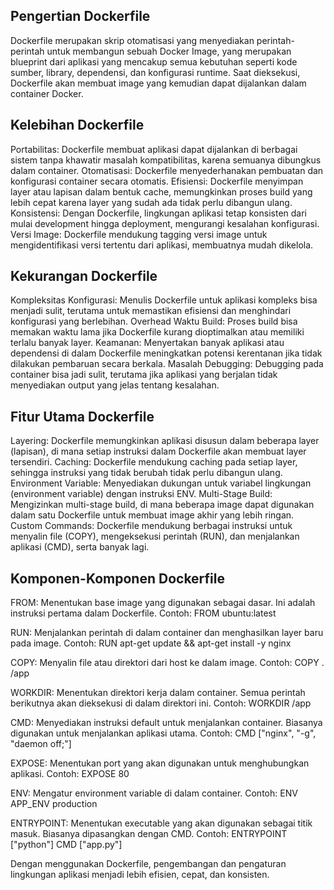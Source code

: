 ## Pengertian Dockerfile
Dockerfile merupakan skrip otomatisasi yang menyediakan perintah-perintah untuk membangun sebuah Docker Image, yang merupakan blueprint dari aplikasi yang mencakup semua kebutuhan seperti kode sumber, library, dependensi, dan konfigurasi runtime. Saat dieksekusi, Dockerfile akan membuat image yang kemudian dapat dijalankan dalam container Docker.

## Kelebihan Dockerfile
Portabilitas: Dockerfile membuat aplikasi dapat dijalankan di berbagai sistem tanpa khawatir masalah kompatibilitas, karena semuanya dibungkus dalam container.
Otomatisasi: Dockerfile menyederhanakan pembuatan dan konfigurasi container secara otomatis.
Efisiensi: Dockerfile menyimpan layer atau lapisan dalam bentuk cache, memungkinkan proses build yang lebih cepat karena layer yang sudah ada tidak perlu dibangun ulang.
Konsistensi: Dengan Dockerfile, lingkungan aplikasi tetap konsisten dari mulai development hingga deployment, mengurangi kesalahan konfigurasi.
Versi Image: Dockerfile mendukung tagging versi image untuk mengidentifikasi versi tertentu dari aplikasi, membuatnya mudah dikelola.

## Kekurangan Dockerfile
Kompleksitas Konfigurasi: Menulis Dockerfile untuk aplikasi kompleks bisa menjadi sulit, terutama untuk memastikan efisiensi dan menghindari konfigurasi yang berlebihan.
Overhead Waktu Build: Proses build bisa memakan waktu lama jika Dockerfile kurang dioptimalkan atau memiliki terlalu banyak layer.
Keamanan: Menyertakan banyak aplikasi atau dependensi di dalam Dockerfile meningkatkan potensi kerentanan jika tidak dilakukan pembaruan secara berkala.
Masalah Debugging: Debugging pada container bisa jadi sulit, terutama jika aplikasi yang berjalan tidak menyediakan output yang jelas tentang kesalahan.

## Fitur Utama Dockerfile
Layering: Dockerfile memungkinkan aplikasi disusun dalam beberapa layer (lapisan), di mana setiap instruksi dalam Dockerfile akan membuat layer tersendiri.
Caching: Dockerfile mendukung caching pada setiap layer, sehingga instruksi yang tidak berubah tidak perlu dibangun ulang.
Environment Variable: Menyediakan dukungan untuk variabel lingkungan (environment variable) dengan instruksi ENV.
Multi-Stage Build: Mengizinkan multi-stage build, di mana beberapa image dapat digunakan dalam satu Dockerfile untuk membuat image akhir yang lebih ringan.
Custom Commands: Dockerfile mendukung berbagai instruksi untuk menyalin file (COPY), mengeksekusi perintah (RUN), dan menjalankan aplikasi (CMD), serta banyak lagi.

## Komponen-Komponen Dockerfile
FROM: Menentukan base image yang digunakan sebagai dasar. Ini adalah instruksi pertama dalam Dockerfile. 
Contoh: FROM ubuntu:latest

RUN: Menjalankan perintah di dalam container dan menghasilkan layer baru pada image. 
Contoh: RUN apt-get update && apt-get install -y nginx


COPY: Menyalin file atau direktori dari host ke dalam image. 
Contoh: COPY . /app

WORKDIR: Menentukan direktori kerja dalam container. Semua perintah berikutnya akan dieksekusi di dalam direktori ini. 
Contoh: WORKDIR /app

CMD: Menyediakan instruksi default untuk menjalankan container. Biasanya digunakan untuk menjalankan aplikasi utama. 
Contoh: CMD ["nginx", "-g", "daemon off;"]

EXPOSE: Menentukan port yang akan digunakan untuk menghubungkan aplikasi. 
Contoh: EXPOSE 80

ENV: Mengatur environment variable di dalam container. 
Contoh: ENV APP_ENV production

ENTRYPOINT: Menentukan executable yang akan digunakan sebagai titik masuk. Biasanya dipasangkan dengan CMD. 
Contoh: ENTRYPOINT ["python"]
CMD ["app.py"]

Dengan menggunakan Dockerfile, pengembangan dan pengaturan lingkungan aplikasi menjadi lebih efisien, cepat, dan konsisten.